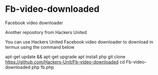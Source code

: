 # Fb-video-downloaded
Facebook video downloader

Another repository from Hackers United

You can use Hackers United Facebook video downloader to download in termux using the command below

apt-get update && apt-get upgrade
apt install php
git clone https://github.com/Hackers-Unit/Fb-video-downloaded
cd Fb-video-downloaded
php fb.php
